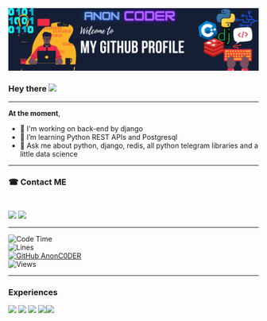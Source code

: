 <img src="https://github.com/AnonC0DER/AnonC0DER/raw/main/welcome.png">

### Hey there <img src="https://media.giphy.com/media/WUlplcMpOCEmTGBtBW/giphy.gif" width="30">

---

**At the moment**, 
<br>
- 🐍 I'm working on back-end by django 
- 🌱 I’m learning Python REST APIs and Postgresql 
- 💬 Ask me about python, django, redis, all python telegram libraries and a little data science

---

### ☎ Contact ME 
<br>

<a href="https://t.me/AnonC0DER"><img src="https://img.icons8.com/dusk/48/000000/telegram-app.png"/></a>
<a href="mailto:ANONCODER@TUTANOTA.COM">
<img src="https://img.icons8.com/external-kiranshastry-lineal-color-kiranshastry/48/000000/external-email-advertising-kiranshastry-lineal-color-kiranshastry-5.png"/></a>

---

![Code Time](https://img.shields.io/badge/Code%20Time-6120%20hrs-black?style=for-the-badge&logo=appveyor)
<br>
![Lines](https://img.shields.io/badge/From%20Hello%20World%20I%27ve%20Written-80920%20Thousand%20lines%20of%20code-black?style=for-the-badge&logo=appveyor)
<br>
[![GitHub AnonC0DER](https://img.shields.io/github/followers/AnonC0DER?label=follow&style=for-the-badge&logo=appveyor)](https://github.com/AnonC0DER)
<br>
![Views](https://visitor-badge.laobi.icu/badge?page_id=AnonC0DER.AnonC0DER?)

---
### Experiences

<img src="https://img.icons8.com/dusk/64/000000/python.png"/>  <img src="https://img.icons8.com/color/64/000000/c-plus-plus-logo.png"/>
<img src="https://img.icons8.com/external-justicon-lineal-color-justicon/64/000000/external-html-responsive-web-design-justicon-lineal-color-justicon.png"/> <img src="https://img.icons8.com/external-justicon-lineal-color-justicon/64/000000/external-js-file-file-type-justicon-lineal-color-justicon.png"/><img src="https://img.icons8.com/color/64/000000/redis.png"/>
